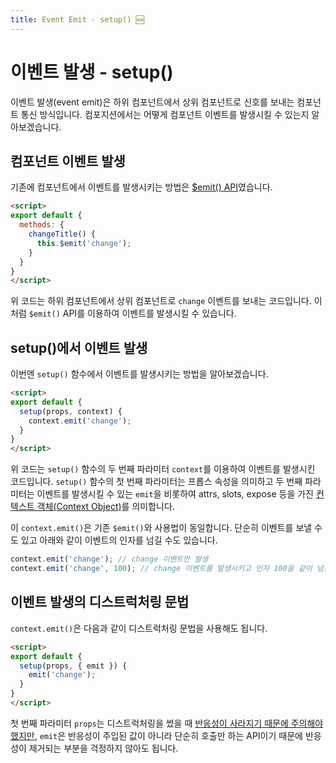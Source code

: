 ```yaml
---
title: Event Emit - setup() 🆕
---
```


# 이벤트 발생 - setup() <Badge text="Vue 3" />

이벤트 발생(event emit)은 하위 컴포넌트에서 상위 컴포넌트로 신호를 보내는 컴포넌트 통신 방식입니다. 컴포지션에서는 어떻게 컴포넌트 이벤트를 발생시킬 수 있는지 알아보겠습니다.

## 컴포넌트 이벤트 발생 

기존에 컴포넌트에서 이벤트를 발생시키는 방법은 [$emit() API](/vue/event-emit)였습니다.

```html
<script>
export default {
  methods: {
    changeTitle() {
      this.$emit('change');
    }
  }
}
</script>
```

위 코드는 하위 컴포넌트에서 상위 컴포넌트로 `change` 이벤트를 보내는 코드입니다. 이처럼 `$emit()` API를 이용하여 이벤트를 발생시킬 수 있습니다.

## setup()에서 이벤트 발생

이번엔 `setup()` 함수에서 이벤트를 발생시키는 방법을 알아보겠습니다.

```html
<script>
export default {
  setup(props, context) {
    context.emit('change');
  }
}
</script>
```

위 코드는 `setup()` 함수의 두 번째 파라미터 `context`를 이용하여 이벤트를 발생시킨 코드입니다. `setup()` 함수의 첫 번째 파라미터는 프롭스 속성을 의미하고 두 번째 파라미터는 이벤트를 발생시킬 수 있는 `emit`을 비롯하여 attrs, slots, expose 등을 가진 [컨텍스트 객체(Context Object)](https://vuejs.org/api/composition-api-setup.html#setup-context)를 의미합니다.

이 `context.emit()`은 기존 `$emit()`와 사용법이 동일합니다. 단순히 이벤트를 보낼 수도 있고 아래와 같이 이벤트의 인자를 넘길 수도 있습니다.

```js
context.emit('change'); // change 이벤트만 발생
context.emit('change', 100); // change 이벤트를 발생시키고 인자 100을 같이 넘김
```

## 이벤트 발생의 디스트럭처링 문법

`context.emit()`은 다음과 같이 디스트럭처링 문법을 사용해도 됩니다.

```html
<script>
export default {
  setup(props, { emit }) {
    emit('change');
  }
}
</script>
```

첫 번째 파라미터 `props`는 디스트럭처링을 썼을 때 [반응성이 사라지기 때문에 주의해야 했지만](/composition/props.html#디스트럭처링을-쓰고-싶다면), `emit`은 반응성이 주입된 값이 아니라 단순히 호출만 하는 API이기 때문에 반응성이 제거되는 부분을 걱정하지 않아도 됩니다.